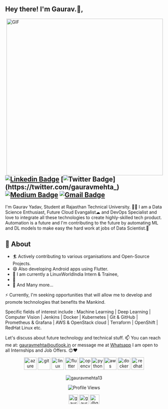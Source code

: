 <h2> Hey there! I'm Gaurav.👋,</h2>
<img align="right" alt="GIF" src="https://raw.githubusercontent.com/devSouvik/devSouvik/master/code.gif" width="500"/>

[![Linkedin Badge](https://img.shields.io/badge/-gauravmehta13-blue?style=social&logo=Linkedin&logoColor=blue&link=https://www.linkedin.com/in/gauravmehta13/)](https://www.linkedin.com/in/gauravmehta13/) [![Twitter Badge](http://img.shields.io/badge/-@gauravmehta_-1ca0f1?style=social&logo=twitter&logoColor=blue&link=https://twitter.com/gauravmehta_)](https://twitter.com/gauravmehta_)  [![Medium Badge](https://img.shields.io/badge/-@gauravmehta13-03a57a?style=social&labelColor=black&logo=Medium&link=https://medium.com/@gauravmehta13)](https://medium.com/@gauravmehta13)
[![Gmail Badge](https://img.shields.io/badge/-Gmail-c14438?style=social&logo=Gmail&logoColor=red&link=mailto:gauravmehta@outlook.in)](mailto:gauravmehta@outlook.in)
---
          
I'm Gaurav Yadav, Student at Rajasthan Technical University. 👨‍💻 I am a Data Science Enthusiast, Future Cloud Evangalist☁ and DevOps Specialist and love to integrate all these technologies to create highly-skilled tech product. Automation is a future and I'm contributing to the future by automating ML and DL models to make easy the hard work at jobs of Data Scientist.🙏

## 🧐 About
- 🏄‍ Actively contributing to various organisations and Open-Source Projects.
- 😄  Also developing Android apps using Flutter.
- 🔭 I am currently a LinuxWorldIndia Intern & Trainee,
- 🌱 
- 👯 And Many more...


⚡ Currently, I'm seeking opportunities that will allow me to develop and promote technologies that benefits the Mankind.

Specific fields of interest include :
Machine Learning | Deep Learning | Computer Vision | Jenkins | Docker | Kubernetes | Git & GitHub | Prometheus & Grafana | AWS & OpenStack cloud | Terraform | OpenShift | RedHat Linux etc.

Let's discuss about future technology and technical stuff.
📫 You can reach me at: gauravmehta@outlook.in or message me at [Whatsapp](https://wa.me/+917073142922)
I am open to all Internships and Job Offers. 😊❤
<p align="center"> <img src="https://www.vectorlogo.zone/logos/microsoft_azure/microsoft_azure-icon.svg" alt="azure" width="40" height="40"/> <img src="https://www.vectorlogo.zone/logos/git-scm/git-scm-icon.svg" alt="git" width="40" height="40"/> <img src="https://devicons.github.io/devicon/devicon.git/icons/linux/linux-original.svg" alt="linux" width="40" height="40"/>  <img src="https://www.vectorlogo.zone/logos/flutterio/flutterio-icon.svg" alt="flutter" width="40" height="40"/> <img src="https://www.vectorlogo.zone/logos/opencv/opencv-icon.svg" alt="opencv" width="40" height="40"/><img src="https://devicons.github.io/devicon/devicon.git/icons/python/python-original.svg" alt="python" width="40" height="40"/><img src="https://devicons.github.io/devicon/devicon.git/icons/amazonwebservices/amazonwebservices-original-wordmark.svg" alt="aws" width="40" height="40"/> <img src="https://devicons.github.io/devicon/devicon.git/icons/docker/docker-original-wordmark.svg" alt="docker" width="40" height="40"/> <img src="https://devicons.github.io/devicon/devicon.git/icons/redhat/redhat-original-wordmark.svg" alt="redhat" width="40" height="40"/> </p>
<p align="center"> <img src="https://github-readme-stats.vercel.app/api?username=gauravmehta13&show_icons=true" alt="gauravmehta13" /> </p>
<p align="center"> <img src="https://komarev.com/ghpvc/?username=gauravmehta13&label=Views&color=blue&style=plastic" alt="Profile Views" /> </p>
<p align="center">
<a href="https://twitter.com/gauravmehta_" target="blank"><img align="center" src="https://cdn.jsdelivr.net/npm/simple-icons@3.0.1/icons/twitter.svg" alt="gauravmehta_" height="30" width="30" /></a>
<a href="https://linkedin.com/in/gauravmehta13" target="blank"><img align="center" src="https://cdn.jsdelivr.net/npm/simple-icons@3.0.1/icons/linkedin.svg" alt="gauravmehta13" height="30" width="30" /></a>
<a href="https://medium.com/@gauravmehta13" target="blank"><img align="center" src="https://cdn.jsdelivr.net/npm/simple-icons@3.0.1/icons/medium.svg" alt="@gauravmehta13" height="30" width="30" /></a>
</p>
